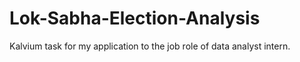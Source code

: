 # Lok-Sabha-Election-Analysis
Kalvium task for my application to the job role of data analyst intern.
